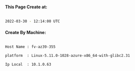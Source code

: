 
   
#### This Page Create at:

```bash

2022-03-30 - 12:14:00 UTC

```

#### Create By Machine:

```bash

Host Name : fv-az39-355

platform  : Linux-5.11.0-1028-azure-x86_64-with-glibc2.31

Ip Local  : 10.1.0.63

```

